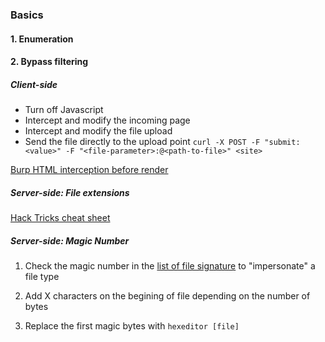 ### Basics

#### 1. Enumeration

#### 2. Bypass filtering
#####  Client-side
- Turn off Javascript
- Intercept and modify the incoming page
- Intercept and modify the file upload
- Send the file directly to the upload point
	`curl -X POST -F "submit:<value>" -F "<file-parameter>:@<path-to-file>" <site>` 

[Burp HTML interception before render](burp-interception-before-render.png)
##### Server-side: File extensions

[Hack Tricks cheat sheet](https://book.hacktricks.xyz/pentesting-web/file-upload#file-upload-general-methodology)

##### Server-side: Magic Number

1. Check the magic number in the [list of file signature](https://en.wikipedia.org/wiki/List_of_file_signatures)  to "impersonate" a file type

2. Add X characters on the begining of file depending on the number of bytes

3. Replace the first magic bytes with `hexeditor [file]` 